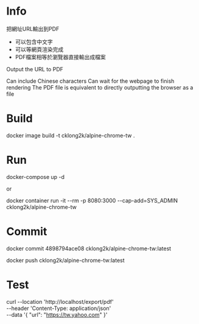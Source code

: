 # Info

把網址URL輸出到PDF

- 可以包含中文字
- 可以等網頁渲染完成
- PDF檔案相等於瀏覽器直接輸出成檔案

Output the URL to PDF

Can include Chinese characters
Can wait for the webpage to finish rendering
The PDF file is equivalent to directly outputting the browser as a file

# Build

docker image build -t cklong2k/alpine-chrome-tw .


# Run

docker-compose up -d

or

docker container run -it --rm -p 8080:3000 --cap-add=SYS_ADMIN cklong2k/alpine-chrome-tw

# Commit

docker commit 4898794ace08 cklong2k/alpine-chrome-tw:latest

docker push cklong2k/alpine-chrome-tw:latest

# Test

curl --location 'http://localhost/export/pdf' \
--header 'Content-Type: application/json' \
--data '{
    "url": "https://tw.yahoo.com"
}'